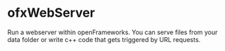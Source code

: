 ofxWebServer
============
Run a webserver within openFrameworks. You can serve files from your data folder or write c++ code that gets triggered by URL requests.

